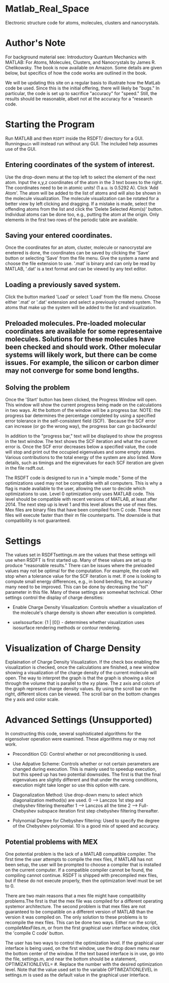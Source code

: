 # Matlab_Real_Space
Electronic structure code for atoms, molecules, clusters and nanocrystals.  

# Author's Note
For background material see:  Introductory Quantum Mechanics with MATLAB: For Atoms, Molecules, Clusters, and Nanocrystals by James R. Chelikowsky.  The book is now available on Amazon.  Some details are given below, but specifics of how the code works are outlined in the book.   

We will be updating this site on a regular basis to illustrate how the MatLab code be used.   Since this is the initial offering, there will likely be "bugs."  In particular, the code is set up to sacrifice "accuracy" for "speed."  Still, the results should be reasonable, albeit not at the accuracy for a "research code.  

# Starting the Program

Run MATLAB and then `RSDFT` inside the RSDFT/ directory for a GUI. Running`main` will instead run without any GUI. The included help assumes use of the GUI.

## Entering coordinates of the system of interest.

Use the drop-down menu at the top left to select the element of the next atom.  Input the x,y,z coordinates of the atom in the 3 text boxes to the right.  The coordinates need to be in atomic units!  (1 a.u. is 0.5292 A).   Click 'Add Atom'.  The atom will be
added to the list of atoms and will also be shown in the molecule visualization.  The molecule visualization can be rotated for a better view by left clicking and dragging. If a mistake is made, select the offending atoms from the list and click the 'Delete Selected Atom(s)' button.  Individual atoms can be done too, e.g., putting the atom at the origin.  Only elements in the first two rows of the periodic table are available. 

## Saving your entered coordinates. 
Once the coordinates for an atom, cluster, molecule or nanocrystal are enetered is done, the coordinates can be saved by clicking the
'Save' button or selecting 'Save' from the file menu.   Give the system a name and choose the file extension to use.  '.mat' is binary and can only be read by MATLAB, '.dat' is a text format and can be viewed by any text editor.

## Loading a previously saved system. 

Click the button marked 'Load' or select 'Load' from the file menu.  Choose either '.mat' or '.dat' extension and select a previously created system. The atoms that make up the system will be added to the list and visualization. 

## Preloaded molecules.   Pre-loaded molecular coordinates are available for some representaive molecules.  Solutions for these molecules have been checked and should work.  Other molecular systems will likely work, but there can be come issues.  For example, the silicon or carbon dimer may not converge for some bond lengths.   


## Solving the problem

Once the 'Start' button has been clicked, the Progress Window will open.  This window will show the current progress being made on the
calculations in two ways.  At the bottom of the  window will be a progress bar.  NOTE: the progress bar determines the percentage completed by using a specified error tolerance in the self-consistent field (SCF).  `Because the SCF error can increase (or go the wrong way), the progress bar can go backwards!

In addition to the "progress bar," text will be displayed to show the progress in the text window.  The text shows the SCF iteration and what the current error is.   Once the SCF error decreases below a specified value, the code will stop and print out the occupied eigenvalues and some empty states.  Various contributions to the total energy of the system are also listed.  More details, such as timings and the eignevalues for each SCF iteration are given in the file rsdft.out.  


The RSDFT code is designed to run in a "simple mode."  Some of the optimizations used may not be compatible with all 
computers.  This is why  a flag is made available to the user, allowing the user to decide which optimizations to use.  Level 0 
optimization only uses MATLAB code.  This level should  be compatible with recent versions of MATLAB, at least after 2014.  The next step up is level 1 and this level allows the use of mex files.  Mex files are binary files that have been compiled from C code.  These mex files will  execute faster than their m file counterparts.  The downside is that compatibility is not guaranteed.

# Settings

The values set in RSDFTsettings.m are the values that these settings will use when RSDFT is first started up.  Many of these values are set up to produce "reasonable results."  There can be issues where the preloaded values may not be optimal for the computation. For example, the code will stop when a tolerance value for the SCF iteration is met.  If one is looking to compute small energy differences, e.g., in bond bending, the accuracy many need to be improved.  This can be done by decreasing the "tol" parameter in this file.   Many of these settings are somewhat technical.  Other settings control the display of charge densities:

* Enable Charge Density Visualization: Controls whether a visualization of the molecule's charge density is shown after execution is completed.

* useIsosurface: {1 | [0]} - determines whether visualization uses isosurface rendering methods or contour rendering.

# Visualization of Charge Density
Explaination of Charge Density Visualization.  If the check box enabling the visualization is checked, once the calculations are finished, a new window showing a visualization of the charge density of the current molecule will open.  The way to interpret
the graph is that the graph is showing a slice through the volume that is parallel to the xy plane. The z axis and colors 
of the graph represent charge density values.  By using the  scroll bar on the right, different slices can be viewed. The scroll bar on the bottom changes the y axis and color scale.

# Advanced Settings (Unsupported)
In constructing this code, several sophisticated algorithms for the eigensolver operation were examined.  These algorithms may or may not work. 

* Precondition CG: Control whether or not preconditioning is used.

* Use Adpative Scheme: Controls whether or not certain perameters are changed during execution.  This is mainly used to speedup
execution, but this speed up has two potential downsides.  The first is that the final eigenvalues are slightly different and that under the wrong conditions, execution might take longer so use this option with care.

* Diagonalization Method: Use drop-down menu to select which diagonalization method(s) are used.
0 --> Lanczos 1st step and chebyshev filtering thereafter
1 --> Lanczos all the time
2 --> Full-Chebyshev subspace iteration first step
      chebyshev filtering thereafter.

* Polynomial Degree for Chebyshev filtering: Used to specify the degree of the Chebyshev polynomial.  10 is a good mix of speed and
accuracy.

## Potential problems with MEX
One potential problem is the lack of a MATLAB compatible compiler.  The first time the user attempts to compile the mex files, if MATLAB has not been setup, the user will be prompted to choose a compiler that is installed on the current computer.  If a compatible 
compiler cannot be found, the compiling cannot continue. RSDFT is shipped with precompiled mex files, but if these do not execute properly, then the optimization level must be set to 0.

There are two main reasons that a mex file might have compatibility problems.The first is that the mex file
was compiled for a different operating systemor architecture. The second problem is that mex files are not guaranteed to
be compatible on a different version of MATLAB than the  version it was compiled on.  The only solution to these problems is to recompile the mex files.  This can be done two ways.  Either run the script, compileMexFiles.m, or from the first graphical user interface window, click  the 'compile C code' button. 

The user has two ways to control the optimization level. If the graphical user interface is being used, on the 
first window, use the drop down menu near the bottom center of the window.  If the text based interface is in use, go
into the file, settings.m, and near the bottom should be a statement, OPTIMIZATIONLEVEL= #.  Replace the number with the desired optimization level.  Note that the value used set to the variable OPTIMIZATIONLEVEL in settings.m is used as the default value in the graphical user interface.


